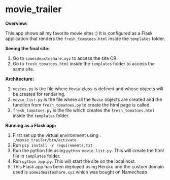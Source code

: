 # movie_trailer

**Overview:**

This app shows all my favorite movie sites :) It is configured as a Flask application that renders the `fresh_tomatoes.html` inside the `templates` folder.

**Seeing the final site:**

1. Go to `someideastoshare.xyz` to access the site OR
2. Go to `fresh_tomatoes.html` inside the `templates` folder to access the same site.

**Architecture:**

1. `movies.py` is the file where `Movie` class is defined and whose objects will be created for rendering.
2. `movie_list.py` is the file where all the `Movie` objects are created and the function from `fresh_tomatoes.py` to create the html page is called.
3. `fresh_tomatoes.py` is the file which creates the `fresh_tomatoes.html` inside the `templates` folder.

**Running as a Flask app:**

1. First set up the virtual environment using `. ./movie_trailer/bin/activate`
2. Run `pip install -r requirements.txt`
3. Run the python file using `python movie_list.py`. This will create the html file in `templates` folder.
4. Run `python app.py`. This will start the site on the local host.
5. This Flask app has been deployed using Heroku and the custom domain used is `someideastoshare.xyz` which was bought on Namecheap
